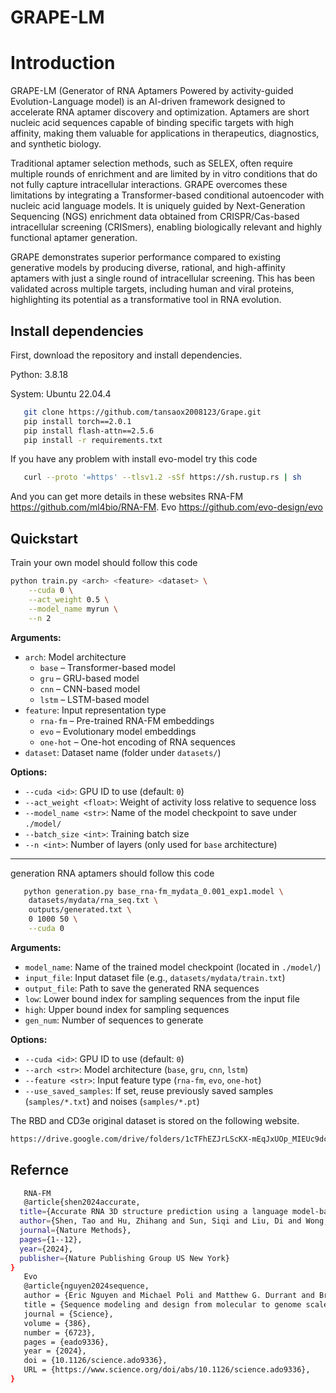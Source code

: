 # GRAPE-LM

# Introduction
GRAPE-LM (Generator of RNA Aptamers Powered by activity-guided Evolution-Language model) is an AI-driven framework designed to accelerate RNA aptamer discovery and optimization. Aptamers are short nucleic acid sequences capable of binding specific targets with high affinity, making them valuable for applications in therapeutics, diagnostics, and synthetic biology.

Traditional aptamer selection methods, such as SELEX, often require multiple rounds of enrichment and are limited by in vitro conditions that do not fully capture intracellular interactions. GRAPE overcomes these limitations by integrating a Transformer-based conditional autoencoder with nucleic acid language models. It is uniquely guided by Next-Generation Sequencing (NGS) enrichment data obtained from CRISPR/Cas-based intracellular screening (CRISmers), enabling biologically relevant and highly functional aptamer generation.

GRAPE demonstrates superior performance compared to existing generative models by producing diverse, rational, and high-affinity aptamers with just a single round of intracellular screening. This has been validated across multiple targets, including human and viral proteins, highlighting its potential as a transformative tool in RNA evolution.

## Install dependencies
First, download the repository and install dependencies.

Python: 3.8.18

System: Ubuntu 22.04.4

```bash
   git clone https://github.com/tansaox2008123/Grape.git
   pip install torch==2.0.1
   pip install flash-attn==2.5.6
   pip install -r requirements.txt
```

If you have any problem with install evo-model try this code 
```bash
   curl --proto '=https' --tlsv1.2 -sSf https://sh.rustup.rs | sh
```

And you can get more details in these websites
RNA-FM https://github.com/ml4bio/RNA-FM.
Evo https://github.com/evo-design/evo

## Quickstart
Train your own model should follow this code
```bash
python train.py <arch> <feature> <dataset> \
    --cuda 0 \
    --act_weight 0.5 \
    --model_name myrun \
    --n 2
```

**Arguments:**

* `arch`: Model architecture
  * `base` – Transformer-based model
  * `gru` – GRU-based model
  * `cnn` – CNN-based model
  * `lstm` – LSTM-based model
* `feature`: Input representation type
  * `rna-fm` – Pre-trained RNA-FM embeddings
  * `evo` – Evolutionary model embeddings
  * `one-hot` – One-hot encoding of RNA sequences
* `dataset`: Dataset name (folder under `datasets/`)

**Options:**

* `--cuda <id>`: GPU ID to use (default: `0`)
* `--act_weight <float>`: Weight of activity loss relative to sequence loss
* `--model_name <str>`: Name of the model checkpoint to save under `./model/`
* `--batch_size <int>`: Training batch size
* `--n <int>`: Number of layers (only used for `base` architecture)

---

generation RNA aptamers should follow this code
```bash
   python generation.py base_rna-fm_mydata_0.001_exp1.model \
    datasets/mydata/rna_seq.txt \
    outputs/generated.txt \
    0 1000 50 \
    --cuda 0

```

**Arguments:**

* `model_name`: Name of the trained model checkpoint (located in `./model/`)
* `input_file`: Input dataset file (e.g., `datasets/mydata/train.txt`)
* `output_file`: Path to save the generated RNA sequences
* `low`: Lower bound index for sampling sequences from the input file
* `high`: Upper bound index for sampling sequences
* `gen_num`: Number of sequences to generate

**Options:**

* `--cuda <id>`: GPU ID to use (default: `0`)
* `--arch <str>`: Model architecture (`base`, `gru`, `cnn`, `lstm`)
* `--feature <str>`: Input feature type (`rna-fm`, `evo`, `one-hot`)
* `--use_saved_samples`: If set, reuse previously saved samples (`samples/*.txt`) and noises (`samples/*.pt`)



The RBD and CD3e original dataset is stored on the following website.
```bash
https://drive.google.com/drive/folders/1cTFhEZJrLScKX-mEqJxUOp_MIEUc9dc1?usp=sharing
```
## Refernce
```bash
   RNA-FM
   @article{shen2024accurate,
  title={Accurate RNA 3D structure prediction using a language model-based deep learning approach},
  author={Shen, Tao and Hu, Zhihang and Sun, Siqi and Liu, Di and Wong, Felix and Wang, Jiuming and Chen, Jiayang and Wang, Yixuan and Hong, Liang and Xiao, Jin and others},
  journal={Nature Methods},
  pages={1--12},
  year={2024},
  publisher={Nature Publishing Group US New York}
}
   Evo
   @article{nguyen2024sequence,
   author = {Eric Nguyen and Michael Poli and Matthew G. Durrant and Brian Kang and Dhruva Katrekar and David B. Li and Liam J. Bartie and Armin W. Thomas and Samuel H. King and Garyk Brixi and Jeremy Sullivan and Madelena Y. Ng and Ashley Lewis and Aaron Lou and Stefano Ermon and Stephen A. Baccus and Tina Hernandez-Boussard and Christopher Ré and Patrick D. Hsu and Brian L. Hie },
   title = {Sequence modeling and design from molecular to genome scale with Evo},
   journal = {Science},
   volume = {386},
   number = {6723},
   pages = {eado9336},
   year = {2024},
   doi = {10.1126/science.ado9336},
   URL = {https://www.science.org/doi/abs/10.1126/science.ado9336},
}
```

